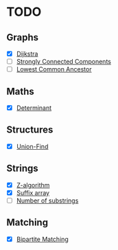 # TODO

## Graphs

- [x] [Dijkstra](https://judge.yosupo.jp/problem/shortest_path)
- [ ] [Strongly Connected Components](https://judge.yosupo.jp/problem/scc)
- [ ] [Lowest Common Ancestor](https://judge.yosupo.jp/problem/lca)

## Maths

- [x] [Determinant](https://judge.yosupo.jp/problem/matrix_det)

## Structures

- [x] [Union-Find](https://judge.yosupo.jp/problem/unionfind)

## Strings

- [x] [Z-algorithm](https://judge.yosupo.jp/problem/zalgorithm)
- [x] [Suffix array](https://judge.yosupo.jp/problem/suffixarray)
- [ ] [Number of substrings](https://judge.yosupo.jp/problem/number_of_substrings)

## Matching

- [x] [Bipartite Matching](https://judge.yosupo.jp/problem/bipartitematching)
